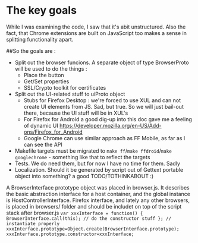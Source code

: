 # The key goals

While I was examining the code, I saw that it's abit unstructured. Also the fact, that Chrome extensions are built on JavaScript too makes a sense in splitting functionality apart.

##So the goals are :
* Split out the browser funcions. A separate object of type BrowserProto will be used to do the things :
  * Place the button
  * Get/Set properties
  * SSL/Crypto toolkit for certificates
* Split out the UI-related stuff to uiProto object
  * Stubs for Firefox Desktop : we're forced to use XUL and can not create UI elements from JS. Sad, but true. So we will just bail-out there, because the UI stuff will be in XUL's
  * For Firefox for Android a good dig-up into this doc gave me a feeling of dynamic UI https://developer.mozilla.org/en-US/Add-ons/Firefox_for_Android
  * Google Chrome can use similar approach as FF Mobile, as far as I can see the API
* Makefile targets must be migrated to ``make ff``/``make ffdroid``/``make googlechrome`` - something like that to reflect the targets
* Tests. We do need them, but for now I have no time for them. Sadly
* Localization. Should it be generated by script out of Gettext portable object into something? a good TODO/TOTHINKABOUT :)         


A BrowserInterface prototype object was placed in browser.js. It describes the basic abstraction interface for a host container, and the global instance is HostControllerInterface. Firefox interface, and lately any other browsers, is placed in browsers/ folder and should be includet on top of the script stack after browser.js ``
var xxxInterface = function() {
    BrowserInterface.call(this);
    // do the constructor stuff
};
// instantiate properly
xxxInterface.prototype=Object.create(BrowserInterface.prototype);
xxxInterface.prototype.constructor=xxxInterface;
``

